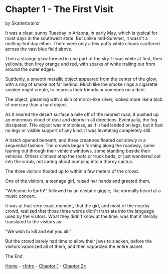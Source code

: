 # Chapter 1 - The First Visit

by Skatterbrainz

It was a clear, sunny Tuesday in Arizona, in early May, which is typical for most days in the southwest state. But unlike mid-Summer, it wasn't a melting-hot day either. There were only a few puffy white clouds scattered across the vast blue field above.

Then a strange glow formed in one part of the sky. It was white at first, then yellowis, then firey orange and red, with sparks of white trailing out from around the outer edges.

Suddenly, a smooth metallic object appeared from the center of the glow, with a ring of smoke not far behind. Much like the smoke rings a cigarette smoker might create, to impress their friends or someone on a date.

The object, gleaming with a skin of mirror-like silver, looked more like a blob of mercury than a hard object.

As it neared the desert surface a mile off of the nearest road, it pushed up an enormous cloud of dust and debris in all directions. Eventually, the fog dissipated. THe object was motionless, as if it had landed on legs, but it had no legs or visible support of any kind. It was levetating completely still.

A hatch opened beneath, and three creatures floated out slowly in a sequential fashion. The crowds began forming along the roadway, some leaning out through their vehicle windows, some standing beside their vehicles. Others climbed atop the roofs or truck beds, or just wandered out into the scrub, not caring about bumping into a thorny cactus.

The three visitors floated up to within a few meters of the crowd.

One of the visitors, a teenage girl, raised her hands and greeted them,

"Welcome to Earth!" followed by an ecstatic giggle, like normally heard at a music concert.

It was at that very exact moment, that the girl, and most of the nearby crowd, realized that those three words didn't translate into the language used by the visitors. What they didn't know at the time, was that it literally translated to the visitors as:

"We wish to kill and eat you all!"

But the crowd barely had time to allow their jaws to slacken, before the visitors vaporized all of them, and then vaporized the entire planet.

The End

[Home](https://github.com/Skatterbrainz/WelcomeToEarth/blob/main/README.md) - [<Intro](https://github.com/Skatterbrainz/WelcomeToEarth/blob/main/intro.md) - [Chapter 1](https://github.com/Skatterbrainz/WelcomeToEarth/blob/main/chapter1.md) - [Chapter 2>](https://github.com/Skatterbrainz/WelcomeToEarth/blob/main/chapter2.md)
